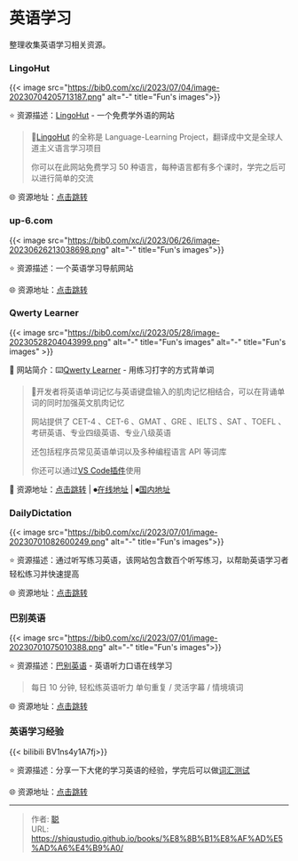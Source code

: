 # 英语学习


整理收集英语学习相关资源。

<!--more-->

### LingoHut 

{{< image src="https://bib0.com/xc/i/2023/07/04/image-20230704205713187.png" alt="-" title="Fun's images">}}     

⭐️  资源描述：[LingoHut](https://www.lingohut.com/zh) - 一个免费学外语的网站

>📄[LingoHut](https://www.lingohut.com/zh) 的全称是 Language-Learning Project，翻译成中文是全球人道主义语言学习项目
>
>你可以在此网站免费学习 50 种语言，每种语言都有多个课时，学完之后可以进行简单的交流

🌐 资源地址：[点击跳转](https://www.lingohut.com/zh)

### up-6.com

{{< image src="https://bib0.com/xc/i/2023/06/26/image-20230626213038698.png" alt="-" title="Fun's images">}}     

⭐️  资源描述：一个英语学习导航网站

🌐 资源地址：[点击跳转](https://www.up-6.com/)

### Qwerty Learner

{{< image src="https://bib0.com/xc/i/2023/05/28/image-20230528204043999.png" alt="-"  title="Fun's images" alt="-"  title="Fun's images" >}}    

📁 网站简介：⌨️[Qwerty Learner](https://github.com/Kaiyiwing/qwerty-learner) - 用练习打字的方式背单词

>📃开发者将英语单词记忆与英语键盘输入的肌肉记忆相结合，可以在背诵单词的同时加强英文肌肉记忆
>
>网站提供了 CET-4 、CET-6 、GMAT 、GRE 、IELTS 、SAT 、TOEFL 、考研英语、专业四级英语、专业八级英语
>
>还包括程序员常见英语单词以及多种编程语言 API 等词库
>
>你还可以通过[VS Code插件](https://marketplace.visualstudio.com/items?itemName=Kaiyi.qwerty-learner)使用

🔗 资源地址：[点击跳转](https://github.com/Kaiyiwing/qwerty-learner) | ⏺[在线地址](http://qwerty.kaiyi.cool/) | ⏺[国内地址](https://kaiyiwing.gitee.io/qwerty-learner/)

### DailyDictation

{{< image src="https://bib0.com/xc/i/2023/07/01/image-20230701082600249.png" alt="-" title="Fun's images">}}     

⭐️  资源描述：通过听写练习英语，该网站包含数百个听写练习，以帮助英语学习者轻松练习并快速提高

🌐 资源地址：[点击跳转](https://dailydictation.com/)

### 巴别英语

{{< image src="https://bib0.com/xc/i/2023/07/01/image-20230701075010388.png" alt="-" title="Fun's images">}}     

⭐️  资源描述：[巴别英语](https://www.babelabc.com/) - 英语听力口语在线学习

>每日 10 分钟, 轻松练英语听力
>单句重复 / 灵活字幕 / 情境填词

🌐 资源地址：[点击跳转](https://www.babelabc.com/)

### 英语学习经验

{{< bilibili BV1ns4y1A7fj>}}

⭐️  资源描述：分享一下大佬的学习英语的经验，学完后可以做[词汇测试](https://my.vocabularysize.com/result/71ffbe2554f0ae3f28f737303da7772f)

🌐 资源地址：[点击跳转](https://www.bilibili.com/video/BV1ns4y1A7fj)


---

> 作者: [聪](/about)  
> URL: https://shiqustudio.github.io/books/%E8%8B%B1%E8%AF%AD%E5%AD%A6%E4%B9%A0/  

